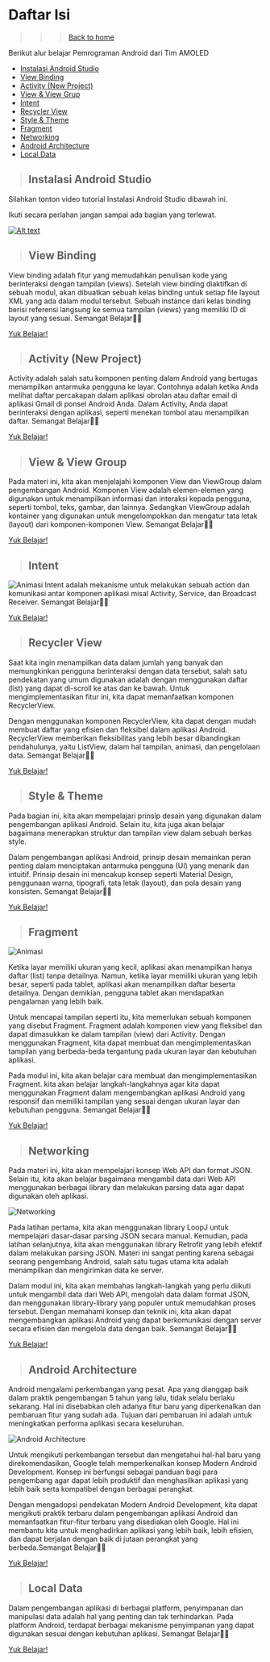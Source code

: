 # Daftar Isi
>>> [Back to home](https://github.com/Study-Club-Unida/AMOLED/blob/main/README.md)

Berikut alur belajar Pemrograman Android dari Tim AMOLED
- [Instalasi Android Studio](#instalasi-android-studio)
- [View Binding](#view-binding)
- [Activity (New Project)](#activity-new-project)
- [View & View Grup](#view--view-group)
- [Intent](#intent)
- [Recycler View](#recycler-view)
- [Style & Theme](#style--theme)
- [Fragment](#fragment)
- [Networking](#networking)
- [Android Architecture](#android-architecture)
- [Local Data](#local-data)

> ## Instalasi Android Studio
Silahkan tonton video tutorial Instalasi Android Studio dibawah ini.

Ikuti secara perlahan jangan sampai ada bagian yang terlewat.

[![Alt text](https://i.ytimg.com/vi/DM783YA0vbc/hq720.jpg?sqp=-oaymwEcCNAFEJQDSFXyq4qpAw4IARUAAIhCGAFwAcABBg==&rs=AOn4CLA2HxBr2ER7rgtf-5G0jGBo2q0LAw)](https://www.youtube.com/watch?v=DM783YA0vbc&ab_channel=GeekyScript)

> ## View Binding
View binding adalah fitur yang memudahkan penulisan kode yang berinteraksi dengan tampilan (views). Setelah view binding diaktifkan di sebuah modul, akan dibuatkan sebuah kelas binding untuk setiap file layout XML yang ada dalam modul tersebut. Sebuah instance dari kelas binding berisi referensi langsung ke semua tampilan (views) yang memiliki ID di layout yang sesuai. Semangat Belajar💪🏻

[Yuk Belajar!](view-binding.md)


> ## Activity (New Project)
Activity adalah salah satu komponen penting dalam Android yang bertugas menampilkan antarmuka pengguna ke layar. Contohnya adalah ketika Anda melihat daftar percakapan dalam aplikasi obrolan atau daftar email di aplikasi Gmail di ponsel Android Anda. Dalam Activity, Anda dapat berinteraksi dengan aplikasi, seperti menekan tombol atau menampilkan daftar. Semangat Belajar💪🏻

[Yuk Belajar!](activity-new-project.md)


> ## View & View Group
Pada materi ini, kita akan menjelajahi komponen View dan ViewGroup dalam pengembangan Android. Komponen View adalah elemen-elemen yang digunakan untuk menampilkan informasi dan interaksi kepada pengguna, seperti tombol, teks, gambar, dan lainnya. Sedangkan ViewGroup adalah kontainer yang digunakan untuk mengelompokkan dan mengatur tata letak (layout) dari komponen-komponen View. Semangat Belajar💪🏻

[Yuk Belajar!](view-and-view-group.md)


> ## Intent
![Animasi](https://github.com/Study-Club-Unida/AMOLED/blob/main/Android/Assets/intent.png)
Intent adalah mekanisme untuk melakukan sebuah action dan komunikasi antar komponen aplikasi misal Activity, Service, dan Broadcast Receiver. Semangat Belajar💪🏻

[Yuk Belajar!](intent.md)


> ## Recycler View
Saat kita ingin menampilkan data dalam jumlah yang banyak dan memungkinkan pengguna berinteraksi dengan data tersebut, salah satu pendekatan yang umum digunakan adalah dengan menggunakan daftar (list) yang dapat di-scroll ke atas dan ke bawah. Untuk mengimplementasikan fitur ini, kita dapat memanfaatkan komponen RecyclerView.

Dengan menggunakan komponen RecyclerView, kita dapat dengan mudah membuat daftar yang efisien dan fleksibel dalam aplikasi Android. RecyclerView memberikan fleksibilitas yang lebih besar dibandingkan pendahulunya, yaitu ListView, dalam hal tampilan, animasi, dan pengelolaan data. Semangat Belajar💪🏻

[Yuk Belajar!](recycler-view.md)


> ## Style & Theme
Pada bagian ini, kita akan mempelajari prinsip desain yang digunakan dalam pengembangan aplikasi Android. Selain itu, kita juga akan belajar bagaimana menerapkan struktur dan tampilan view dalam sebuah berkas style.

Dalam pengembangan aplikasi Android, prinsip desain memainkan peran penting dalam menciptakan antarmuka pengguna (UI) yang menarik dan intuitif. Prinsip desain ini mencakup konsep seperti Material Design, penggunaan warna, tipografi, tata letak (layout), dan pola desain yang konsisten. Semangat Belajar💪🏻

[Yuk Belajar!](style-and-theme.md)


> ## Fragment
![Animasi](https://github.com/Study-Club-Unida/AMOLED/blob/main/Android/Assets/fragment.gif)

Ketika layar memiliki ukuran yang kecil, aplikasi akan menampilkan hanya daftar (list) tanpa detailnya. Namun, ketika layar memiliki ukuran yang lebih besar, seperti pada tablet, aplikasi akan menampilkan daftar beserta detailnya. Dengan demikian, pengguna tablet akan mendapatkan pengalaman yang lebih baik.

Untuk mencapai tampilan seperti itu, kita memerlukan sebuah komponen yang disebut Fragment. Fragment adalah komponen view yang fleksibel dan dapat dimasukkan ke dalam tampilan (view) dari Activity. Dengan menggunakan Fragment, kita dapat membuat dan mengimplementasikan tampilan yang berbeda-beda tergantung pada ukuran layar dan kebutuhan aplikasi.

Pada modul ini, kita akan belajar cara membuat dan mengimplementasikan Fragment. kita akan belajar langkah-langkahnya agar kita dapat menggunakan Fragment dalam mengembangkan aplikasi Android yang responsif dan memiliki tampilan yang sesuai dengan ukuran layar dan kebutuhan pengguna. Semangat Belajar💪🏻

[Yuk Belajar!](fragment.md)


> ## Networking
Pada materi ini, kita akan mempelajari konsep Web API dan format JSON. Selain itu, kita akan belajar bagaimana mengambil data dari Web API menggunakan berbagai library dan melakukan parsing data agar dapat digunakan oleh aplikasi.

![Networking](https://github.com/Study-Club-Unida/AMOLED/blob/main/Android/Assets/networking.png)

Pada latihan pertama, kita akan menggunakan library LoopJ untuk mempelajari dasar-dasar parsing JSON secara manual. Kemudian, pada latihan selanjutnya, kita akan menggunakan library Retrofit yang lebih efektif dalam melakukan parsing JSON. Materi ini sangat penting karena sebagai seorang pengembang Android, salah satu tugas utama kita adalah menampilkan dan mengirimkan data ke server.

Dalam modul ini, kita akan membahas langkah-langkah yang perlu diikuti untuk mengambil data dari Web API, mengolah data dalam format JSON, dan menggunakan library-library yang populer untuk memudahkan proses tersebut. Dengan memahami konsep dan teknik ini, kita akan dapat mengembangkan aplikasi Android yang dapat berkomunikasi dengan server secara efisien dan mengelola data dengan baik. Semangat Belajar💪🏻

[Yuk Belajar!](networking.md)


> ## Android Architecture
Android mengalami perkembangan yang pesat. Apa yang dianggap baik dalam praktik pengembangan 5 tahun yang lalu, tidak selalu berlaku sekarang. Hal ini disebabkan oleh adanya fitur baru yang diperkenalkan dan pembaruan fitur yang sudah ada. Tujuan dari pembaruan ini adalah untuk meningkatkan performa aplikasi secara keseluruhan.

![Android Architecture](https://github.com/Study-Club-Unida/AMOLED/blob/main/Android/Assets/Modern%20Android%20Development%20-%20laptop.png)

Untuk mengikuti perkembangan tersebut dan mengetahui hal-hal baru yang direkomendasikan, Google telah memperkenalkan konsep Modern Android Development. Konsep ini berfungsi sebagai panduan bagi para pengembang agar dapat lebih produktif dan menghasilkan aplikasi yang lebih baik serta kompatibel dengan berbagai perangkat.

Dengan mengadopsi pendekatan Modern Android Development, kita dapat mengikuti praktik terbaru dalam pengembangan aplikasi Android dan memanfaatkan fitur-fitur terbaru yang disediakan oleh Google. Hal ini membantu kita untuk menghadirkan aplikasi yang lebih baik, lebih efisien, dan dapat berjalan dengan baik di jutaan perangkat yang berbeda.Semangat Belajar💪🏻

[Yuk Belajar!](android-architecture.md)


> ## Local Data
Dalam pengembangan aplikasi di berbagai platform, penyimpanan dan manipulasi data adalah hal yang penting dan tak terhindarkan. Pada platform Android, terdapat berbagai mekanisme penyimpanan yang dapat digunakan sesuai dengan kebutuhan aplikasi. Semangat Belajar💪🏻

[Yuk Belajar!](local-data.md)
